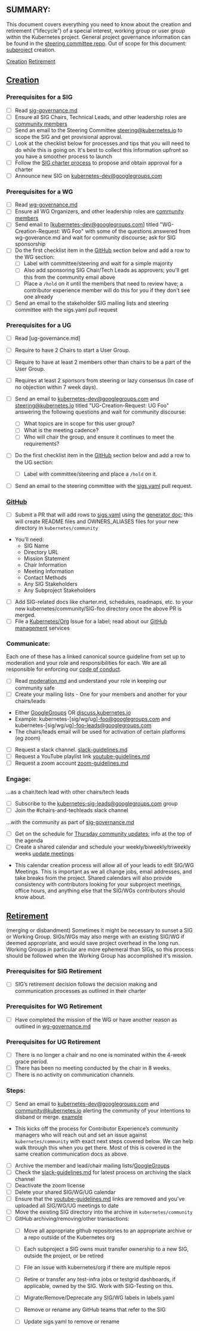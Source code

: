## SUMMARY:

This document covers everything you need to know about the creation and retirement (“lifecycle”) of a special interest, working group or user group within the Kubernetes project. General project governance information can be found in the [steering committee repo].
Out of scope for this document: [subproject] creation.

[Creation]
[Retirement]

## [Creation]
### Prerequisites for a SIG
- [ ] Read [sig-governance.md]
- [ ] Ensure all SIG Chairs, Technical Leads, and other leadership roles are [community members]
- [ ] Send an email to the Steering Committee <steering@kubernetes.io> to scope the SIG and get provisional approval.
- [ ] Look at the checklist below for processes and tips that you will need to do while this is going on. It's best to collect this information upfront so you have a smoother process to launch
- [ ] Follow the [SIG charter process] to propose and obtain approval for a charter
- [ ] Announce new SIG on kubernetes-dev@googlegroups.com

### Prerequisites for a WG
- [ ] Read [wg-governance.md]
- [ ] Ensure all WG Organizers, and other leadership roles are [community members]
- [ ] Send email to [kubernetes-dev@googlegroups.com] titled "WG-Creation-Request: WG Foo" with some of the questions answered from wg-goverance.md and wait for community discourse; ask for SIG sponsorship
- [ ] Do the first checklist item in the [GitHub] section below and add a row to the WG section:
  - [ ] Label with committee/steering and wait for a simple majority
  - [ ] Also add sponsoring SIG Chair/Tech Leads as approvers; you'll get this from the community email above
  - [ ] Place a `/hold` on it until the members that need to review have; a contributor experience member will do this for you if they don't see one already
- [ ] Send an email to the stakeholder SIG mailing lists and steering committee with the sigs.yaml pull request

### Prerequisites for a UG
- [ ] Read [ug-governance.md]
- [ ] Require to have 2 Chairs to start a User Group.
- [ ] Require to have at least 2 members other than chairs to be a part of the User Group.
- [ ] Requires at least 2 sponsors from steering or lazy consensus (In case of no objection within 7 week days).
- [ ] Send an email to kubernetes-dev@googlegroups.com and steering@kubernetes.io titled "UG-Creation-Request: UG Foo" answering the following questions and wait for community discourse:
  - [ ] What topics are in scope for this user group?
  - [ ] What is the meeting cadence?
  - [ ] Who will chair the group, and ensure it continues to meet the requirements?
- [ ] Do the first checklist item in the [GitHub] section below and add a row to the UG section:
  - [ ] Label with committee/steering and place a `/hold` on it.
- [ ] Send an email to the steering committee with the [sigs.yaml] pull request.


### [GitHub]
- [ ] Submit a PR that will add rows to [sigs.yaml] using the [generator doc]; this will create README files and OWNERS_ALIASES files for your new directory in `kubernetes/community`
- You’ll need:
  - SIG Name
  - Directory URL
  - Mission Statement
  - Chair Information
  - Meeting Information
  - Contact Methods
  - Any SIG Stakeholders
  - Any Subproject Stakeholders
- [ ] Add SIG-related docs like charter.md, schedules, roadmaps, etc. to your new kubernetes/community/SIG-foo directory once the above PR is merged.
- [ ] File a [Kubernetes/Org] Issue for a label; read about our [GitHub management] services

### Communicate:
Each one of these has a linked canonical source guideline from set up to moderation and your role and responsibilities for each. We are all responsible for enforcing our [code of conduct].
- [ ] Read [moderation.md] and understand your role in keeping our community safe
- [ ] Create your mailing lists - One for your members and another for your chairs/leads
- Either [GoogleGroups] OR [discuss.kubernetes.io]
- Example: kubernetes-[sig/wg/ug]-foo@googlegroups.com and kubernetes-[sig/wg/ug]-foo-leads@googlegroups.com
- The chairs/leads email will be used for activation of certain platforms (eg zoom)
- [ ] Request a slack channel. [slack-guidelines.md]
- [ ] Request a YouTube playlist link [youtube-guidelines.md]
- [ ] Request a zoom account [zoom-guidelines.md]

### Engage:
...as a chair/tech lead with other chairs/tech leads
- [ ] Subscribe to the kubernetes-sig-leads@googlegroups.com group
- [ ] Join the #chairs-and-techleads slack channel

...with the community as part of [sig-governance.md]
- [ ] Get on the schedule for [Thursday community updates]; info at the top of the agenda
- [ ] Create a shared calendar and schedule your weekly/biweekly/triweekly weeks [update meetings]
- This calendar creation process will allow all of your leads to edit SIG/WG Meetings. This is important as we all change jobs, email addresses, and take breaks from the project. Shared calendars will also provide consistency with contributors looking for your subproject meetings, office hours, and anything else that the SIG/WGs contributors should know about.

## [Retirement]   
(merging or disbandment)
Sometimes it might be necessary to sunset a SIG or Working Group. SIGs/WGs may also merge with an existing SIG/WG if deemed appropriate, and would save project overhead in the long run. Working Groups in particular are more ephemeral than SIGs, so this process should be followed when the Working Group has accomplished it's mission.

### Prerequisites for SIG Retirement
- [ ] SIG’s retirement decision follows the decision making and communication processes as outlined in their charter

### Prerequisites for WG Retirement
- [ ] Have completed the mission of the WG or have another reason as outlined in [wg-governance.md]

### Prerequisites for UG Retirement
- [ ] There is no longer a chair and no one is nominated within the 4-week grace period.
- [ ] There has been no meeting conducted by the chair in 8 weeks.
- [ ] There is no activity on communication channels.

### Steps:
- [ ] Send an email to kubernetes-dev@googlegroups.com and community@kubernetes.io alerting the community of your intentions to disband or merge. [example]
- This kicks off the process for Contributor Experience’s community managers who will reach out and set an issue against `kubernetes/community` with exact next steps covered below. We can help walk through this when you get there. Most of this is covered in the same creation communication docs as above.
- [ ] Archive the member and lead/chair mailing lists/[GoogleGroups]
- [ ] Check the [slack-guidelines.md] for latest process on archiving the slack channel
- [ ] Deactivate the zoom license
- [ ] Delete your shared SIG/WG/UG calendar
- [ ] Ensure that the [youtube-guidelines.md] links are removed and you've uploaded all SIG/WG/UG meetings to date
- [ ] Move the existing SIG directory into the archive in `kubernetes/community`
- [ ] GitHub archiving/removing/other transactions:
   - [ ] Move all appropriate github repositories to an appropriate archive or a repo outside of the Kubernetes org
   - [ ] Each subproject a SIG owns must transfer ownership to a new SIG, outside the project, or be retired
   - [ ] File an issue with kubernetes/org if there are multiple repos
   - [ ] Retire or transfer any test-infra jobs or testgrid dashboards, if applicable, owned by the SIG. Work with SIG-Testing on this.
   - [ ] Migrate/Remove/Deprecate any SIG/WG labels in labels.yaml
   - [ ] Remove or rename any GitHub teams that refer to the SIG
   - [ ] Update sigs.yaml to remove or rename


[steering committee repo]: https://github.com/kubernetes/steering
[discuss.kubernetes.io]: https://discuss.kubernetes.io
[subproject]: /governance.md#subprojects
[Creation]: #Creation
[Retirement]: #Retirement
[GitHub]: #GitHub
[sig-governance.md]: /committee-steering/governance/sig-governance.md
[SIG charter process]: /committee-steering/governance
[wg-governance.md]: /committee-steering/governance/wg-governance.md
[sigs.yaml]: /sigs.yaml
[generator doc]: /generator
[Kubernetes/Org]: https://github.com/kubernetes/org/issues/new/choose
[GitHub management]: /github-management
[code of conduct]: /code-of-conduct.md
[moderation.md]: /communication/moderation.md
[GoogleGroups]: /communication/mailing-list-guidelines.md
[slack-guidelines.md]: /communication/slack-guidelines.md
[youtube-guidelines.md]: /communication/youtube-guidelines.md
[zoom-guidelines.md]: /communication/zoom-guidelines.md
[discuss-guidelines.md]: /communication/discuss-guidelines.md
[Thursday community updates]: /events/community-meeting.md
[example]: https://docs.google.com/document/d/1qZcAvuWBznR_oEaPWtwm7U4JNT91m8r9YOUvInU-src/edit#heading=h.jsw0l2t0ra8
[update meetings]: /communication/calendar-guidelines.md
[community members]: /community-membership.md
